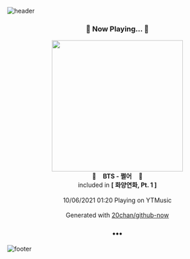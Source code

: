 ![header](https://capsule-render.vercel.app/api?type=wave&height=170&section=header&text=Hi.%20I'm%20SHIFT&fontColor=090707&fontAlignX=45&fontAlignY=65&fontSize=100)

<h3 align="center">🎵 Now Playing... 🎵</h3>
<p align="center">
  <a href="https://music.youtube.com/watch?v=uOysDunbDNs">
    <img width="300" src="https://lh3.googleusercontent.com/ABSeQp7b7fP4FpY0MREQ3UciykB3xheXNX_NRi2CPjHfLEZKjbqiYZC2csN47T9fXC56lz4o7RTxuT7Yzw">
  </a>
  <br>
  🎵&nbsp&nbsp&nbsp <b>BTS - 쩔어</b> &nbsp&nbsp&nbsp🎵
  <br>
  included in <b>[ 화양연화, Pt. 1 ]</b>
  
  <br />
  <br />
  10/06/2021 01:20 Playing on YTMusic
  <br />
  <br />
  Generated with <a href="https://github.com/20chan/github-now">20chan/github-now</a>
</p>

<h3 align="center">•••</h3>

![footer](https://capsule-render.vercel.app/api?type=wave&height=150&section=footer)
